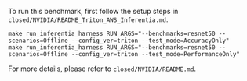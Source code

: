 To run this benchmark, first follow the setup steps in `closed/NVIDIA/README_Triton_AWS_Inferentia.md`.

```
make run_inferentia_harness RUN_ARGS="--benchmarks=resnet50 --scenarios=Offline --config_ver=triton --test_mode=AccuracyOnly"
make run_inferentia_harness RUN_ARGS="--benchmarks=resnet50 --scenarios=Offline --config_ver=triton --test_mode=PerformanceOnly"
```

For more details, please refer to `closed/NVIDIA/README.md`.
